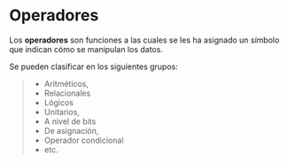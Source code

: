 # Operadores

Los **operadores** son funciones a las cuales se les ha asignado un símbolo que indican cómo se manipulan los datos. 

Se pueden clasificar en los siguientes grupos: 

>- Aritméticos,
>- Relacionales 
>- Lógicos
>- Unitarios,
>- A nivel de bits
>- De asignación, 
>- Operador condicional
>- etc.


<!--stackedit_data:
eyJoaXN0b3J5IjpbMTY3MTM4Mzk0OCwxMTkwODA1NDg0XX0=
-->